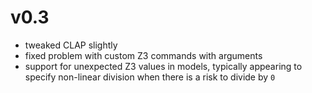 # v0.3

- tweaked CLAP slightly
- fixed problem with custom Z3 commands with arguments
- support for unexpected Z3 values in models, typically appearing to specify non-linear division
  when there is a risk to divide by `0`
